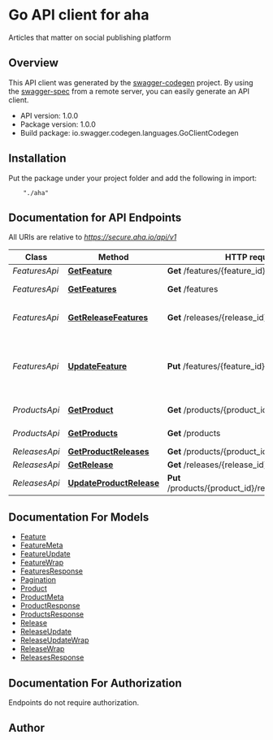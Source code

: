 # Go API client for aha

Articles that matter on social publishing platform

## Overview
This API client was generated by the [swagger-codegen](https://github.com/swagger-api/swagger-codegen) project.  By using the [swagger-spec](https://github.com/swagger-api/swagger-spec) from a remote server, you can easily generate an API client.

- API version: 1.0.0
- Package version: 1.0.0
- Build package: io.swagger.codegen.languages.GoClientCodegen

## Installation
Put the package under your project folder and add the following in import:
```
    "./aha"
```

## Documentation for API Endpoints

All URIs are relative to *https://secure.aha.io/api/v1*

Class | Method | HTTP request | Description
------------ | ------------- | ------------- | -------------
*FeaturesApi* | [**GetFeature**](docs/FeaturesApi.md#getfeature) | **Get** /features/{feature_id} | 
*FeaturesApi* | [**GetFeatures**](docs/FeaturesApi.md#getfeatures) | **Get** /features | Get all features
*FeaturesApi* | [**GetReleaseFeatures**](docs/FeaturesApi.md#getreleasefeatures) | **Get** /releases/{release_id}/features | Get all features for a release
*FeaturesApi* | [**UpdateFeature**](docs/FeaturesApi.md#updatefeature) | **Put** /features/{feature_id} | Update a feature&#39;s custom fields with tag-like value
*ProductsApi* | [**GetProduct**](docs/ProductsApi.md#getproduct) | **Get** /products/{product_id} | Products API
*ProductsApi* | [**GetProducts**](docs/ProductsApi.md#getproducts) | **Get** /products | Products API
*ReleasesApi* | [**GetProductReleases**](docs/ReleasesApi.md#getproductreleases) | **Get** /products/{product_id}/releases | 
*ReleasesApi* | [**GetRelease**](docs/ReleasesApi.md#getrelease) | **Get** /releases/{release_id} | 
*ReleasesApi* | [**UpdateProductRelease**](docs/ReleasesApi.md#updateproductrelease) | **Put** /products/{product_id}/releases/{release_id} | Update a release


## Documentation For Models

 - [Feature](docs/Feature.md)
 - [FeatureMeta](docs/FeatureMeta.md)
 - [FeatureUpdate](docs/FeatureUpdate.md)
 - [FeatureWrap](docs/FeatureWrap.md)
 - [FeaturesResponse](docs/FeaturesResponse.md)
 - [Pagination](docs/Pagination.md)
 - [Product](docs/Product.md)
 - [ProductMeta](docs/ProductMeta.md)
 - [ProductResponse](docs/ProductResponse.md)
 - [ProductsResponse](docs/ProductsResponse.md)
 - [Release](docs/Release.md)
 - [ReleaseUpdate](docs/ReleaseUpdate.md)
 - [ReleaseUpdateWrap](docs/ReleaseUpdateWrap.md)
 - [ReleaseWrap](docs/ReleaseWrap.md)
 - [ReleasesResponse](docs/ReleasesResponse.md)


## Documentation For Authorization
 Endpoints do not require authorization.


## Author



